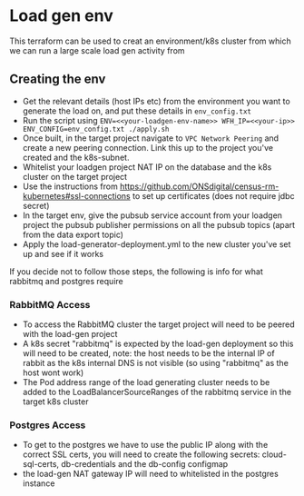 # Load gen env
This terraform can be used to creat an environment/k8s cluster from which we can run a large scale load gen activity from

## Creating the env

- Get the relevant details (host IPs etc) from the environment you want to generate the load on, and put these details in `env_config.txt`
- Run the script using `ENV=<<your-loadgen-env-name>> WFH_IP=<<your-ip>> ENV_CONFIG=env_config.txt ./apply.sh`
- Once built, in the target project navigate to `VPC Network Peering` and create a new peering connection. Link this up to the project you've created and the k8s-subnet.
- Whitelist your loadgen project NAT IP on the database and the k8s cluster on the target project
- Use the instructions from https://github.com/ONSdigital/census-rm-kubernetes#ssl-connections to set up certificates (does not require jdbc secret)
- In the target env, give the pubsub service account from your loadgen project the pubsub publisher permissions on all the pubsub topics (apart from the data export topic)
- Apply the load-generator-deployment.yml to the new cluster you've set up and see if it works



If you decide not to follow those steps, the following is info for what rabbitmq and postgres require
###  RabbitMQ Access

- To access the RabbitMQ cluster the target project will need to be peered with the load-gen project
- A k8s secret "rabbitmq" is expected by the load-gen deployment so this will need to be created, note: the host needs
to be the internal IP of rabbit as the k8s internal DNS is not visible (so using "rabbitmq" as the host wont work)
- The Pod address range of the load generating cluster needs to be added to the LoadBalancerSourceRanges of the rabbitmq service in the target k8s cluster


###  Postgres Access
- To get to the postgres we have to use the public IP along with the correct SSL certs, you will need to create the
following secrets: cloud-sql-certs, db-credentials and the db-config configmap
- the load-gen NAT gateway IP will need to whitelisted in the postgres instance
